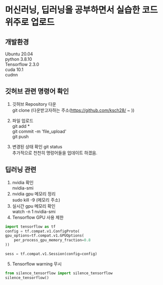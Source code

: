 # 머신러닝, 딥러닝을 공부하면서 실습한 코드 위주로 업로드<br/>

## 개발환경<br/>
Ubuntu 20.04<br/>
python 3.8.10<br/>
Tensorflow 2.3.0<br/>
cuda 10.1<br/>
cudnn <br/>

## 깃허브 관련 명령어 확인
1. 깃허브 Repository 다운<br/>
git clone (다운받고자하는 주소(https://github.com/ksch28/ ~ ))<br/>
2. 파일 업로드<br/>
git add * <br/>
git commit -m 'file_upload'<br/>
git push<br/>

3. 변경된 상태 확인
git status<br/>
추가적으로 천천히 명렁어들을 업데이트 하겠음.<br/>

## 딥러닝 관련<br/>
1. nvidia 확인<br/>
nvidia-smi<br/>
2. nvidia gpu 메모리 정리<br/>
sudo kill -9 (메모리 주소) <br/>
3. 실시간 gpu 메모리 확인<br/>
watch -n 1 nvidia-smi<br/>
4. Tensorflow GPU 사용 제한
```python
import tensorflow as tf
config = tf.compat.v1.ConfigProto(
gpu_options=tf.compat.v1.GPUOptions(
    per_process_gpu_memory_fraction=0.8
))
        
sess = tf.compat.v1.Session(config=config)
```
5. Tensorflow warning 무시
```python
from silence_tensorflow import silence_tensorflow
silence_tensorflow()
```
